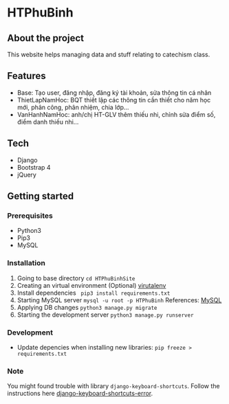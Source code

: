 # HTPhuBinh

## About the project
This website helps managing data and stuff relating to catechism class.

## Features
- Base: Tạo user, đăng nhập, đăng ký tài khoản, sửa thông tin cá nhân
- ThietLapNamHoc: BQT thiết lập các thông tin cần thiết cho năm học mới, phân công, phân nhiệm, chia lớp…
- VanHanhNamHoc: anh/chị HT-GLV thêm thiếu nhi, chỉnh sửa điểm số, điểm danh thiếu nhi…

## Tech
- Django
- Bootstrap 4
- jQuery

## Getting started
### Prerequisites 
- Python3
- Pip3
- MySQL

### Installation
1. Going to base directory
```cd HTPhuBinhSite```
2. Creating an virtual environment (Optional)
[virutalenv](https://virtualenv.pypa.io/en/latest/)
3. Install dependencies
``` pip3 install requirements.txt```
4. Starting MySQL server
```mysql -u root -p HTPhuBinh```
References: [MySQL](https://dev.mysql.com/doc/refman/8.0/en/tutorial.html)
5. Applying DB changes
```python3 manage.py migrate```
6. Starting the development server
```python3 manage.py runserver```

### Development
- Update depencies when installing new libraries: ```pip freeze > requirements.txt```

### Note
You might found trouble with library ```django-keyboard-shortcuts```. Follow the instructions here [django-keyboard-shortcuts-error](https://stackoverflow.com/questions/57995209/django-keyboard-shortcuts).